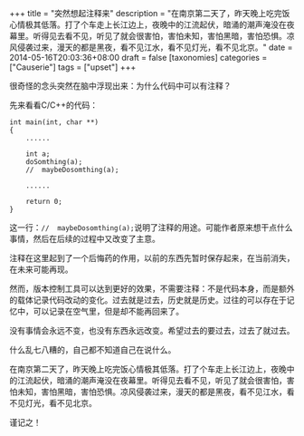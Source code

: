 +++
title = "突然想起注释来"
description = "在南京第二天了，昨天晚上吃完饭心情极其低落。打了个车走上长江边上，夜晚中的江流起伏，暗涌的潮声淹没在夜幕里。听得见去看不见，听见了就会很害怕，害怕未知，害怕黑暗，害怕恐惧。凉风侵袭过来，漫天的都是黑夜，看不见江水，看不见灯光，看不见北京。"
date = 2014-05-16T20:03:36+08:00
draft = false
[taxonomies]
categories =  ["Causerie"]
tags = ["upset"]
+++

很奇怪的念头突然在脑中浮现出来：为什么代码中可以有注释？

先来看看C/C++的代码：

```
int main(int, char **)
{    
    ......    

    int a;
    doSomthing(a);
    //  maybeDosomthing(a);

    ......

    return 0;
}
```

这一行：`//  maybeDosomthing(a);`说明了注释的用途。可能作者原来想干点什么事情，然后在后续的过程中又改变了主意。

注释在这里起到了一个后悔药的作用，以前的东西先暂时保存起来，在当前消失，在未来可能再现。

然而，版本控制工具可以达到更好的效果，不需要注释：不是代码本身，而是额外的载体记录代码改动的变化。过去就是过去，历史就是历史。过往的可以存在于记忆中，可以记录在空气里，但是却不能再回来了。

没有事情会永远不变，也没有东西永远改变。希望过去的要过去，过去了就过去。

什么乱七八糟的，自己都不知道自己在说什么。

在南京第二天了，昨天晚上吃完饭心情极其低落。打了个车走上长江边上，夜晚中的江流起伏，暗涌的潮声淹没在夜幕里。听得见去看不见，听见了就会很害怕，害怕未知，害怕黑暗，害怕恐惧。凉风侵袭过来，漫天的都是黑夜，看不见江水，看不见灯光，看不见北京。

谨记之！

